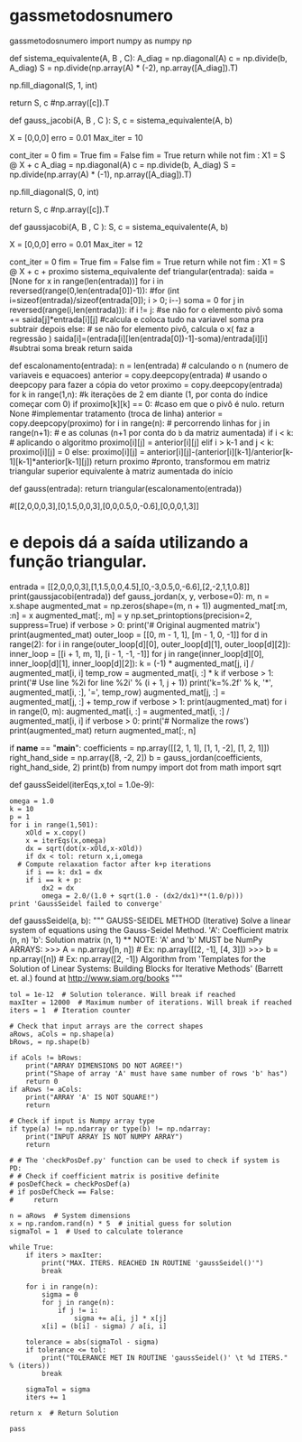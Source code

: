 # gassmetodosnumero
gassmetodosnumero
import numpy as  numpy  np 
 
 def  sistema_equivalente(A, B , C): 
 	A_diag = np.diagonal(A)
  c = np.divide(b, A_diag)
  S = np.divide(np.array(A) * (-2), np.array([A_diag]).T)

  np.fill_diagonal(S, 1, int)

  return S, c #np.array([c]).T

def gauss_jacobi(A, B , C ):
  S, c = sistema_equivalente(A, b)

  X = [0,0,0]
  erro = 0.01
  Max_iter = 10

  cont_iter = 0
  fim = True 
  fim = False 
  fim = True 
  return
  while not fim :
    X1 = S @ X + c 
    A_diag = np.diagonal(A)
  c = np.divide(b, A_diag)
  S = np.divide(np.array(A) * (-1), np.array([A_diag]).T)

  np.fill_diagonal(S, 0, int)

  return S, c #np.array([c]).T

def gaussjacobi(A, B , C ):
  S, c = sistema_equivalente(A, b)

  X = [0,0,0]
  erro = 0.01
  Max_iter = 12

  cont_iter = 0
  fim = True 
  fim = False 
  fim = True 
  return
  while not fim :
    X1 = S @ X + c + proximo sistema_equivalente
    def triangular(entrada):
  saida = [None for x in range(len(entrada))]
  for i in reversed(range(0,len(entrada[0])-1)): #for (int i=sizeof(entrada)/sizeof(entrada[0]); i > 0; i--)
    soma = 0
    for j in reversed(range(i,len(entrada))):
      if i != j: #se não for o elemento pivô
        soma += saida[j]*entrada[i][j] #calcula e coloca tudo na variavel soma pra subtrair depois
      else: # se não for elemento pivô, calcula o x( faz a regressão )
        saida[i]=(entrada[i][len(entrada[0])-1]-soma)/entrada[i][i] #subtrai soma
        break
  return saida


def escalonamento(entrada):
  n = len(entrada) # calculando o n (numero de variaveis e equacoes)
  anterior = copy.deepcopy(entrada) # usando o deepcopy para fazer a cópia do vetor
  proximo = copy.deepcopy(entrada)
  for k in range(1,n): #k iterações de 2 em diante (1, por conta do índice começar com 0)
    if proximo[k][k] == 0: #caso em que o pivô é nulo.
      return None #implementar tratamento (troca de linha)
    anterior = copy.deepcopy(proximo)
    for i in range(n): # percorrendo linhas
      for j in range(n+1): # e as colunas (n+1 por conta do `b` da matriz aumentada)
        if i < k: # aplicando o algoritmo
          proximo[i][j] = anterior[i][j]
        elif i > k-1 and j < k:
          proximo[i][j] = 0
        else:
          proximo[i][j] = anterior[i][j]-(anterior[i][k-1]/anterior[k-1][k-1]*anterior[k-1][j])
  return proximo #pronto, transformou em matriz triangular superior equivalente à matriz aumentada do início


def gauss(entrada):
  return triangular(escalonamento(entrada))



#[[2,0,0,0,3],[0,1.5,0,0,3],[0,0,0.5,0,-0.6],[0,0,0,1,3]]
# e depois dá a saída utilizando a função triangular.
entrada = [[2,0,0,0,3],[1,1.5,0,0,4.5],[0,-3,0.5,0,-6.6],[2,-2,1,1,0.8]]
print(gaussjacobi(entrada)) 
def gauss_jordan(x, y, verbose=0):
    m, n = x.shape
    augmented_mat = np.zeros(shape=(m, n + 1))
    augmented_mat[:m, :n] = x
    augmented_mat[:, m] = y
    np.set_printoptions(precision=2, suppress=True)
    if verbose > 0:
        print('# Original augmented matrix')
        print(augmented_mat)
    outer_loop = [[0, m - 1, 1], [m - 1, 0, -1]]
    for d in range(2):
        for i in range(outer_loop[d][0], outer_loop[d][1], outer_loop[d][2]):
            inner_loop = [[i + 1, m, 1], [i - 1, -1, -1]]
            for j in range(inner_loop[d][0], inner_loop[d][1], inner_loop[d][2]):
                k = (-1) * augmented_mat[j, i] / augmented_mat[i, i]
                temp_row = augmented_mat[i, :] * k
                if verbose > 1:
                    print('# Use line %2i for line %2i' % (i + 1, j + 1))
                    print('k=%.2f' % k, '*', augmented_mat[i, :], '=', temp_row)
                augmented_mat[j, :] = augmented_mat[j, :] + temp_row
                if verbose > 1:
                    print(augmented_mat)
    for i in range(0, m):
        augmented_mat[i, :] = augmented_mat[i, :] / augmented_mat[i, i]
    if verbose > 0:
        print('# Normalize the rows')
        print(augmented_mat)
    return augmented_mat[:, n]


if __name__ == "__main__":
    coefficients = np.array([[2, 1, 1],
                             [1, 1, -2],
                             [1, 2, 1]])
    right_hand_side = np.array([8, -2, 2])
    b = gauss_jordan(coefficients, right_hand_side, 2)
    print(b)
from numpy import dot
from math import sqrt

def gaussSeidel(iterEqs,x,tol = 1.0e-9):
    
    omega = 1.0
    k = 10
    p = 1
    for i in range(1,501):
        xOld = x.copy()
        x = iterEqs(x,omega)
        dx = sqrt(dot(x-xOld,x-xOld))
        if dx < tol: return x,i,omega
      # Compute relaxation factor after k+p iterations
        if i == k: dx1 = dx
        if i == k + p:
            dx2 = dx
            omega = 2.0/(1.0 + sqrt(1.0 - (dx2/dx1)**(1.0/p)))
    print 'GaussSeidel failed to converge'    
def gaussSeidel(a, b):
    """
    GAUSS-SEIDEL METHOD (Iterative)
    Solve a linear system of equations using the Gauss-Seidel Method.
    'A': Coefficient matrix (n, n)
    'b': Solution matrix (n, 1)
    ** NOTE: 'A' and 'b' MUST be NumPy ARRAYS:
    >>> A = np.array([n, n])    # Ex: np.array([[2, -1], [4, 3]])
    >>> b = np.array([n])       # Ex: np.array([2, -1])
    Algorithm from 'Templates for the Solution of Linear Systems:
    Building Blocks for Iterative Methods' (Barrett et. al.) found
    at http://www.siam.org/books
    """

    tol = 1e-12  # Solution tolerance. Will break if reached
    maxIter = 12000  # Maximum number of iterations. Will break if reached
    iters = 1  # Iteration counter

    # Check that input arrays are the correct shapes
    aRows, aCols = np.shape(a)
    bRows, = np.shape(b)

    if aCols != bRows:
        print("ARRAY DIMENSIONS DO NOT AGREE!")
        print("Shape of array 'A' must have same number of rows 'b' has")
        return 0
    if aRows != aCols:
        print("ARRAY 'A' IS NOT SQUARE!")
        return

    # Check if input is Numpy array type
    if type(a) != np.ndarray or type(b) != np.ndarray:
        print("INPUT ARRAY IS NOT NUMPY ARRAY")
        return

    # # The 'checkPosDef.py' function can be used to check if system is PD:
    # # Check if coefficient matrix is positive definite
    # posDefCheck = checkPosDef(a)
    # if posDefCheck == False:
    #     return

    n = aRows  # System dimensions
    x = np.random.rand(n) * 5  # initial guess for solution
    sigmaTol = 1  # Used to calculate tolerance

    while True:
        if iters > maxIter:
            print("MAX. ITERS. REACHED IN ROUTINE 'gaussSeidel()'")
            break

        for i in range(n):
            sigma = 0
            for j in range(n):
                if j != i:
                    sigma += a[i, j] * x[j]
            x[i] = (b[i] - sigma) / a[i, i]

        tolerance = abs(sigmaTol - sigma)
        if tolerance <= tol:
            print("TOLERANCE MET IN ROUTINE 'gaussSeidel()' \t %d ITERS." % (iters))
            break

        sigmaTol = sigma
        iters += 1

    return x  # Return Solution
    
 	pass

